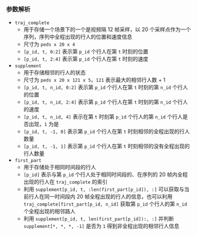 ### 参数解析

* `traj_complete`
  * 用于存储一个场景下的一个是视频隔 12 帧采样，以 20 个采样点作为一个序列，序列中全程出现的行人的位置和速度信息
  * 尺寸为 `peds x 20 x 4`
  * `[p_id, t, 0:2]` 表示第 `p_id` 个行人在第 `t` 时刻的位置
  * `[p_id, t, 2:4]` 表示第 `p_id` 个行人在第 `t` 时刻的速度
* `supplement`
  * 用于存储相邻的行人的状态
  * 尺寸为 `peds x 20 x 121 x 5`，`121` 表示最大的相邻行人数 + 1
  * `[p_id, t, n_id, 0:2]` 表示第 `p_id` 个行人在第 `t` 时刻的第 `n_id` 个行人的位置
  * `[p_id, t, n_id, 2:4]` 表示第 `p_id` 个行人在第 `t` 时刻的第 `n_id` 个行人的速度
  * `[p_id, t, n_id, 4]` 表示在第 `t` 时刻第 `p_id` 个行人的第 `n_id` 个行人是否出现，`1` 为是
  * `[p_id, t, -1, 0]` 表示第 `p_id` 个行人在第 `t` 时刻相邻的全程出现的行人数量
  * `[p_id, t, -1, 1]` 表示第 `p_id` 个行人在第 `t` 时刻相邻的没有全程出现的行人数量
* `first_part`
  * 用于存储处于相同时间段的行人
  * `[p_id]` 表示与第 `p_id` 个行人处于相同时间段的、在序列的 20 帧内全程出现的行人在 `traj_complete` 的索引
  * 利用 `supplement[p_id, t, :len(first_part[p_id]), :]` 可以获取与当前行人在同一时间段内 20 帧全程出现的行人的信息，也可以利用 `traj_complete[first_part[p_id, n_id]` 获取第 `p_id` 个行人的第 `n_id` 个全程出现的相邻路人
  * 利用 `supplement[p_id, t, len(first_part[p_id]):, :]` 并判断 `supplement[*, *, *, -1]` 是否为 `1` 得到非全程出现的相邻行人信息
